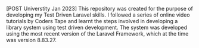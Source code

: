 [POST Universtity Jan 2023] This repository was created for the purpose of developing my Test Driven Laravel skills. I followed a series of online video tutorials by Coders Tape and learnt the steps involved in developing a library system using test driven development. The system was developed using the most recent version of the Laravel Framework, which at the time was version 8.83.27.
